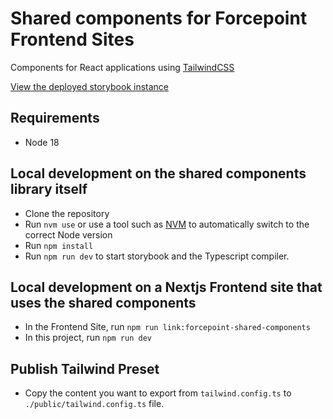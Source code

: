 # Shared components for Forcepoint Frontend Sites

Components for React applications using [TailwindCSS](https://tailwindcss.com/)

[View the deployed storybook instance](https://fourkitchens.github.io/forcepoint-shared-components)

## Requirements

- Node 18

## Local development on the shared components library itself

- Clone the repository
- Run `nvm use` or use a tool such as [NVM](https://github.com/nvm-sh/nvm) to
automatically switch to the correct Node version
- Run `npm install`
- Run `npm run dev` to start storybook and the Typescript compiler.

## Local development on a Nextjs Frontend site that uses the shared components

- In the Frontend Site, run `npm run link:forcepoint-shared-components`
- In this project, run `npm run dev`

## Publish Tailwind Preset

- Copy the content you want to export from `tailwind.config.ts` to `./public/tailwind.config.ts` file.

